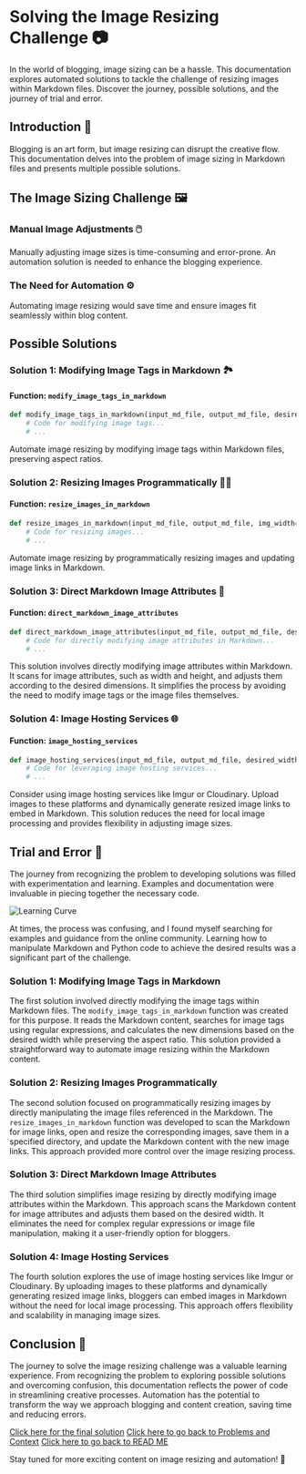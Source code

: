 # Solving the Image Resizing Challenge 📷

In the world of blogging, image sizing can be a hassle. This documentation explores automated solutions to tackle the challenge of resizing images within Markdown files. Discover the journey, possible solutions, and the journey of trial and error.

## Introduction 📖

Blogging is an art form, but image resizing can disrupt the creative flow. This documentation delves into the problem of image sizing in Markdown files and presents multiple possible solutions.

## The Image Sizing Challenge 🖼️

### Manual Image Adjustments 🖱️

Manually adjusting image sizes is time-consuming and error-prone. An automation solution is needed to enhance the blogging experience.

### The Need for Automation ⚙️

Automating image resizing would save time and ensure images fit seamlessly within blog content.

## Possible Solutions

### Solution 1: Modifying Image Tags in Markdown 🏞️

#### Function: `modify_image_tags_in_markdown`

```python
def modify_image_tags_in_markdown(input_md_file, output_md_file, desired_width=600):
    # Code for modifying image tags...
    # ...
```

Automate image resizing by modifying image tags within Markdown files, preserving aspect ratios.

### Solution 2: Resizing Images Programmatically 🧑‍💻

#### Function: `resize_images_in_markdown`

```python
def resize_images_in_markdown(input_md_file, output_md_file, img_width=600):
    # Code for resizing images...
    # ...
```

Automate image resizing by programmatically resizing images and updating image links in Markdown.

### Solution 3: Direct Markdown Image Attributes 📏

#### Function: `direct_markdown_image_attributes`

```python
def direct_markdown_image_attributes(input_md_file, output_md_file, desired_width=600):
    # Code for directly modifying image attributes in Markdown...
    # ...
```

This solution involves directly modifying image attributes within Markdown. It scans for image attributes, such as width and height, and adjusts them according to the desired dimensions. It simplifies the process by avoiding the need to modify image tags or the image files themselves.

### Solution 4: Image Hosting Services 🌐

#### Function: `image_hosting_services`

```python
def image_hosting_services(input_md_file, output_md_file, desired_width=600):
    # Code for leveraging image hosting services...
    # ...
```

Consider using image hosting services like Imgur or Cloudinary. Upload images to these platforms and dynamically generate resized image links to embed in Markdown. This solution reduces the need for local image processing and provides flexibility in adjusting image sizes.

## Trial and Error 🤯

The journey from recognizing the problem to developing solutions was filled with experimentation and learning. Examples and documentation were invaluable in piecing together the necessary code.

![Learning Curve](https://media.giphy.com/media/3o7buirYcmV5nSwIRW/giphy.gif)

At times, the process was confusing, and I found myself searching for examples and guidance from the online community. Learning how to manipulate Markdown and Python code to achieve the desired results was a significant part of the challenge.

### Solution 1: Modifying Image Tags in Markdown

The first solution involved directly modifying the image tags within Markdown files. The `modify_image_tags_in_markdown` function was created for this purpose. It reads the Markdown content, searches for image tags using regular expressions, and calculates the new dimensions based on the desired width while preserving the aspect ratio. This solution provided a straightforward way to automate image resizing within the Markdown content.

### Solution 2: Resizing Images Programmatically

The second solution focused on programmatically resizing images by directly manipulating the image files referenced in the Markdown. The `resize_images_in_markdown` function was developed to scan the Markdown for image links, open and resize the corresponding images, save them in a specified directory, and update the Markdown content with the new image links. This approach provided more control over the image resizing process.

### Solution 3: Direct Markdown Image Attributes

The third solution simplifies image resizing by directly modifying image attributes within the Markdown. This approach scans the Markdown content for image attributes and adjusts them based on the desired width. It eliminates the need for complex regular expressions or image file manipulation, making it a user-friendly option for bloggers.

### Solution 4: Image Hosting Services

The fourth solution explores the use of image hosting services like Imgur or Cloudinary. By uploading images to these platforms and dynamically generating resized image links, bloggers can embed images in Markdown without the need for local image processing. This approach offers flexibility and scalability in managing image sizes.

## Conclusion 🎉

The journey to solve the image resizing challenge was a valuable learning experience. From recognizing the problem to exploring possible solutions and overcoming confusion, this documentation reflects the power of code in streamlining creative processes. Automation has the potential to transform the way we approach blogging and content creation, saving time and reducing errors.

[Click here for the final solution](Solutions_and_Attempts.md)
[Click here to go back to Problems and Context](Problem_and_Context.md)
[Click here to go back to READ ME](https://khadija-mahmoud.github.io/ai_art_plagiarism_post/)

Stay tuned for more exciting content on image resizing and automation! 🚀

